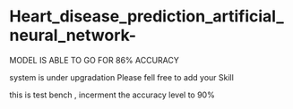 # Heart_disease_prediction_artificial_neural_network-

MODEL IS ABLE TO GO FOR 86% ACCURACY 

system is under upgradation
Please fell free to add your Skill

this is test bench , incerment the accuracy level to 90% 

